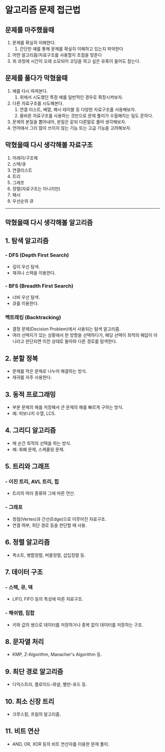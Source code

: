 # 알고리즘 문제 접근법

## 문제를 마주했을때

1. 문제를 확실히 이해한다.
    1. 간단한 예를 통해 문제를 확실히 이해하고 있는지 파악한다
2. 어떤 알고리즘/자료구조를 사용할지 초점을 맞춘다
3. 위 과정에 시간이 오래 소모되어 코딩을 하고 싶은 유혹이 들어도 참는다.

## 문제를 풀다가 막혔을때

1. 예를 다시 따져본다.
    1. 위에서 시도했던 특정 예를 일반적인 경우로 확장시켜보자.
2. 다른 자료구조를 시도해본다. 
    1. 연결 리스트, 배열, 해시 테이블 등 다양한 자료구조를 사용해보자. 
    2. 올바른 자료구조를 사용하는 것만으로 문제 풀이가 수월해지는 일도 흔하다.
3. 문제의 본질을 뽑아내어, 본질은 같되 다른말로 풀어 생각해보자. 
4. 언어에서 그리 많이 쓰이지 않는 기능 또는 고급 기능을 고려해보자.

## 막혔을때 다시 생각해볼 자료구조
1. 어레이/구조체
2. 스택/큐
3. 연결리스트
4. 트리
5. 그래프
6. 정렬(자료구조는 아니지만)
7. 해시
8. 우선순위 큐
---


## 막혔을때 다시 생각해볼 알고리즘
## 1. 탐색 알고리즘

### - DFS (Depth First Search)
- 깊이 우선 탐색.
- 재귀나 스택을 이용한다.

### - BFS (Breadth First Search)
- 너비 우선 탐색.
- 큐를 이용한다.
### **백트래킹 (Backtracking)**

- 결정 문제(Decision Problem)에서 사용되는 탐색 알고리즘.
- 여러 선택지가 있는 상황에서 한 방향을 선택하다가, 해당 선택이 최적의 해답이 아니라고 판단되면 이전 상태로 돌아와 다른 경로를 탐색한다.
## 2. 분할 정복

- 문제를 작은 문제로 나누어 해결하는 방식.
- 재귀를 자주 사용한다.

## 3. 동적 프로그래밍

- 부분 문제의 해를 저장해서 큰 문제의 해를 빠르게 구하는 방식.
- 예: 피보나치 수열, LCS.

## 4. 그리디 알고리즘

- 매 순간 최적의 선택을 하는 방식.
- 예: 화폐 문제, 스케줄링 문제.

## 5. 트리와 그래프

### - 이진 트리, AVL 트리, 힙
- 트리의 여러 종류와 그에 따른 연산.

### - 그래프
- 정점(Vertex)과 간선(Edge)으로 이루어진 자료구조.
- 연결 여부, 최단 경로 등을 판단할 때 사용.

## 6. 정렬 알고리즘

- 퀵소트, 병합정렬, 버블정렬, 삽입정렬 등.

## 7. 데이터 구조

### - 스택, 큐, 덱
- LIFO, FIFO 등의 특성에 따른 자료구조.

### - 해쉬맵, 집합
- 키와 값의 쌍으로 데이터를 저장하거나 중복 없이 데이터를 저장하는 구조.

## 8. 문자열 처리

- KMP, Z-Algorithm, Manacher's Algorithm 등.

## 9. 최단 경로 알고리즘

- 다익스트라, 플로이드-와샬, 벨만-포드 등.

## 10. 최소 신장 트리

- 크루스칼, 프림의 알고리즘.

## 11. 비트 연산

- AND, OR, XOR 등의 비트 연산자를 이용한 문제 풀이.

